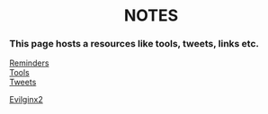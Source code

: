 <h1 align="center">NOTES</h1>

### This page hosts a resources like tools, tweets, links etc.

[Reminders](#remIndex) <br />
[Tools](#toolsIndex) <br />
[Tweets](#twIndex)

<a name="toolsIndex"></a>
[Evilginx2](https://m0chan.github.io/2019/07/26/Bypassing-2FA-For-Fun-With-Evilginx2.html)

